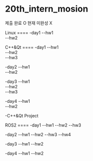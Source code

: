 # 20th_intern_mosion

제출 완료 O
현재 미완성 X

Linux ====
-day1 
--hw1  
--hw2  

C++&Qt ====
-day1
--hw1  
--hw2  
--hw3  

-day2
--hw1  
--hw2  

-day3
--hw1  
--hw2  
--hw3  

-day4
--hw1  
--hw2

-C++&Qt Project

ROS2  ====
-day1
--hw1
--hw2
--hw3

-day2
--hw1
--hw2
--hw3
--hw4

-day3
--hw1
--hw2

-day4
--hw1
--hw2

